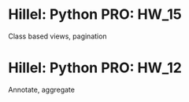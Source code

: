 # Hillel: Python PRO: HW_15
Class based views, pagination

# Hillel: Python PRO: HW_12
Annotate, aggregate
